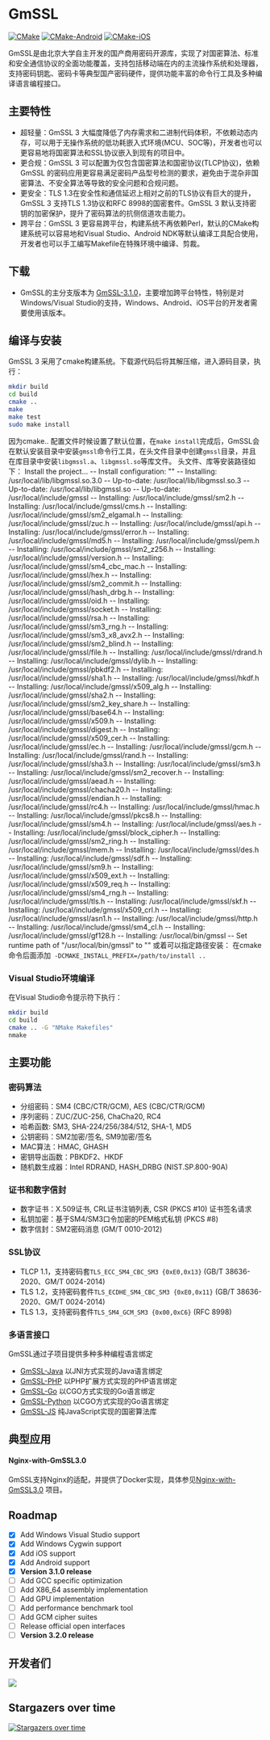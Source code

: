 # GmSSL

[![CMake](https://github.com/guanzhi/GmSSL/workflows/CMake/badge.svg)](https://github.com/guanzhi/GmSSL/actions/workflows/cmake.yml)
[![CMake-Android](https://github.com/guanzhi/GmSSL/actions/workflows/android-ci.yml/badge.svg)](https://github.com/guanzhi/GmSSL/actions/workflows/android-ci.yml)
[![CMake-iOS](https://github.com/guanzhi/GmSSL/actions/workflows/ios.yml/badge.svg)](https://github.com/guanzhi/GmSSL/actions/workflows/ios.yml)

GmSSL是由北京大学自主开发的国产商用密码开源库，实现了对国密算法、标准和安全通信协议的全面功能覆盖，支持包括移动端在内的主流操作系统和处理器，支持密码钥匙、密码卡等典型国产密码硬件，提供功能丰富的命令行工具及多种编译语言编程接口。


## 主要特性

* 超轻量：GmSSL 3 大幅度降低了内存需求和二进制代码体积，不依赖动态内存，可以用于无操作系统的低功耗嵌入式环境(MCU、SOC等)，开发者也可以更容易地将国密算法和SSL协议嵌入到现有的项目中。
* 更合规：GmSSL 3 可以配置为仅包含国密算法和国密协议(TLCP协议)，依赖GmSSL 的密码应用更容易满足密码产品型号检测的要求，避免由于混杂非国密算法、不安全算法等导致的安全问题和合规问题。
* 更安全：TLS 1.3在安全性和通信延迟上相对之前的TLS协议有巨大的提升，GmSSL 3 支持TLS 1.3协议和RFC 8998的国密套件。GmSSL 3 默认支持密钥的加密保护，提升了密码算法的抗侧信道攻击能力。
* 跨平台：GmSSL 3 更容易跨平台，构建系统不再依赖Perl，默认的CMake构建系统可以容易地和Visual Studio、Android NDK等默认编译工具配合使用，开发者也可以手工编写Makefile在特殊环境中编译、剪裁。

## 下载

* GmSSL的主分支版本为 [GmSSL-3.1.0](https://github.com/guanzhi/GmSSL/releases/tag/v3.1.0)，主要增加跨平台特性，特别是对Windows/Visual Studio的支持，Windows、Android、iOS平台的开发者需要使用该版本。

## 编译与安装

GmSSL 3 采用了cmake构建系统。下载源代码后将其解压缩，进入源码目录，执行：

```bash
mkdir build
cd build
cmake ..
make
make test
sudo make install
```

因为cmake.. 配置文件时候设置了默认位置，在`make install`完成后，GmSSL会在默认安装目录中安装`gmssl`命令行工具，在头文件目录中创建`gmssl`目录，并且在库目录中安装`libgmssl.a`、`libgmssl.so`等库文件。
头文件、库等安装路径如下：
Install the project...
-- Install configuration: ""
-- Installing: /usr/local/lib/libgmssl.so.3.0
-- Up-to-date: /usr/local/lib/libgmssl.so.3
-- Up-to-date: /usr/local/lib/libgmssl.so
-- Up-to-date: /usr/local/include/gmssl
-- Installing: /usr/local/include/gmssl/sm2.h
-- Installing: /usr/local/include/gmssl/cms.h
-- Installing: /usr/local/include/gmssl/sm2_elgamal.h
-- Installing: /usr/local/include/gmssl/zuc.h
-- Installing: /usr/local/include/gmssl/api.h
-- Installing: /usr/local/include/gmssl/error.h
-- Installing: /usr/local/include/gmssl/md5.h
-- Installing: /usr/local/include/gmssl/pem.h
-- Installing: /usr/local/include/gmssl/sm2_z256.h
-- Installing: /usr/local/include/gmssl/version.h
-- Installing: /usr/local/include/gmssl/sm4_cbc_mac.h
-- Installing: /usr/local/include/gmssl/hex.h
-- Installing: /usr/local/include/gmssl/sm2_commit.h
-- Installing: /usr/local/include/gmssl/hash_drbg.h
-- Installing: /usr/local/include/gmssl/oid.h
-- Installing: /usr/local/include/gmssl/socket.h
-- Installing: /usr/local/include/gmssl/rsa.h
-- Installing: /usr/local/include/gmssl/sm3_rng.h
-- Installing: /usr/local/include/gmssl/sm3_x8_avx2.h
-- Installing: /usr/local/include/gmssl/sm2_blind.h
-- Installing: /usr/local/include/gmssl/file.h
-- Installing: /usr/local/include/gmssl/rdrand.h
-- Installing: /usr/local/include/gmssl/dylib.h
-- Installing: /usr/local/include/gmssl/pbkdf2.h
-- Installing: /usr/local/include/gmssl/sha1.h
-- Installing: /usr/local/include/gmssl/hkdf.h
-- Installing: /usr/local/include/gmssl/x509_alg.h
-- Installing: /usr/local/include/gmssl/sha2.h
-- Installing: /usr/local/include/gmssl/sm2_key_share.h
-- Installing: /usr/local/include/gmssl/base64.h
-- Installing: /usr/local/include/gmssl/x509.h
-- Installing: /usr/local/include/gmssl/digest.h
-- Installing: /usr/local/include/gmssl/x509_cer.h
-- Installing: /usr/local/include/gmssl/ec.h
-- Installing: /usr/local/include/gmssl/gcm.h
-- Installing: /usr/local/include/gmssl/rand.h
-- Installing: /usr/local/include/gmssl/sha3.h
-- Installing: /usr/local/include/gmssl/sm3.h
-- Installing: /usr/local/include/gmssl/sm2_recover.h
-- Installing: /usr/local/include/gmssl/aead.h
-- Installing: /usr/local/include/gmssl/chacha20.h
-- Installing: /usr/local/include/gmssl/endian.h
-- Installing: /usr/local/include/gmssl/rc4.h
-- Installing: /usr/local/include/gmssl/hmac.h
-- Installing: /usr/local/include/gmssl/pkcs8.h
-- Installing: /usr/local/include/gmssl/sm4.h
-- Installing: /usr/local/include/gmssl/aes.h
-- Installing: /usr/local/include/gmssl/block_cipher.h
-- Installing: /usr/local/include/gmssl/sm2_ring.h
-- Installing: /usr/local/include/gmssl/mem.h
-- Installing: /usr/local/include/gmssl/des.h
-- Installing: /usr/local/include/gmssl/sdf.h
-- Installing: /usr/local/include/gmssl/sm9.h
-- Installing: /usr/local/include/gmssl/x509_ext.h
-- Installing: /usr/local/include/gmssl/x509_req.h
-- Installing: /usr/local/include/gmssl/sm4_rng.h
-- Installing: /usr/local/include/gmssl/tls.h
-- Installing: /usr/local/include/gmssl/skf.h
-- Installing: /usr/local/include/gmssl/x509_crl.h
-- Installing: /usr/local/include/gmssl/asn1.h
-- Installing: /usr/local/include/gmssl/http.h
-- Installing: /usr/local/include/gmssl/sm4_cl.h
-- Installing: /usr/local/include/gmssl/gf128.h
-- Installing: /usr/local/bin/gmssl
-- Set runtime path of "/usr/local/bin/gmssl" to ""
或着可以指定路径安装：
在cmake 命令后面添加` -DCMAKE_INSTALL_PREFIX=/path/to/install ..`

### Visual Studio环境编译

在Visual Studio命令提示符下执行：

```bash
mkdir build
cd build
cmake .. -G "NMake Makefiles"
nmake
```

## 主要功能

### 密码算法

* 分组密码：SM4 (CBC/CTR/GCM), AES (CBC/CTR/GCM)
* 序列密码：ZUC/ZUC-256, ChaCha20, RC4
* 哈希函数: SM3, SHA-224/256/384/512, SHA-1, MD5
* 公钥密码：SM2加密/签名, SM9加密/签名
* MAC算法：HMAC, GHASH
* 密钥导出函数：PBKDF2、HKDF
* 随机数生成器：Intel RDRAND, HASH_DRBG (NIST.SP.800-90A)

### 证书和数字信封

* 数字证书：X.509证书, CRL证书注销列表, CSR (PKCS #10) 证书签名请求
* 私钥加密：基于SM4/SM3口令加密的PEM格式私钥 (PKCS #8)
* 数字信封：SM2密码消息 (GM/T 0010-2012)

### SSL协议

* TLCP 1.1，支持密码套`TLS_ECC_SM4_CBC_SM3 {0xE0,0x13}` (GB/T 38636-2020、GM/T 0024-2014)
* TLS 1.2，支持密码套件`TLS_ECDHE_SM4_CBC_SM3 {0xE0,0x11}` (GB/T 38636-2020、GM/T 0024-2014)
* TLS 1.3，支持密码套件`TLS_SM4_GCM_SM3 {0x00,0xC6}`  (RFC 8998)

### 多语言接口

GmSSL通过子项目提供多种多种编程语言绑定

 * [GmSSL-Java](https://github.com/GmSSL/GmSSL-Java) 以JNI方式实现的Java语言绑定
 * [GmSSL-PHP](https://github.com/GmSSL/GmSSL-PHP) 以PHP扩展方式实现的PHP语言绑定
 * [GmSSL-Go](https://github.com/GmSSL/GmSSL-Go) 以CGO方式实现的Go语言绑定
 * [GmSSL-Python](https://github.com/GmSSL/GmSSL-Python) 以CGO方式实现的Go语言绑定
 * [GmSSL-JS](https://github.com/guanzhi/GmSSL-JS) 纯JavaScript实现的国密算法库

## 典型应用

#### Nginx-with-GmSSL3.0

GmSSL支持Nginx的适配，并提供了Docker实现，具体参见[Nginx-with-GmSSL3.0](https://github.com/zhaoxiaomeng/Nginx-with-GmSSLv3) 项目。

## Roadmap

- [X] Add Windows Visual Studio support
- [X] Add Windows Cygwin support
- [X] Add iOS support
- [X] Add Android support
- [x] **Version 3.1.0 release**
- [ ] Add GCC specific optimization
- [ ] Add X86_64 assembly implementation
- [ ] Add GPU implementation
- [ ] Add performance benchmark tool
- [ ] Add GCM cipher suites
- [ ] Release official open interfaces
- [ ] **Version 3.2.0 release**

## 开发者们
<a href="https://github.com/guanzhi/GmSSL/graphs/contributors">
  <img src="https://contrib.rocks/image?repo=guanzhi/GmSSL" />
</a>

## Stargazers over time

[![Stargazers over time](https://starchart.cc/guanzhi/GmSSL.svg)](https://starchart.cc/guanzhi/GmSSL)

